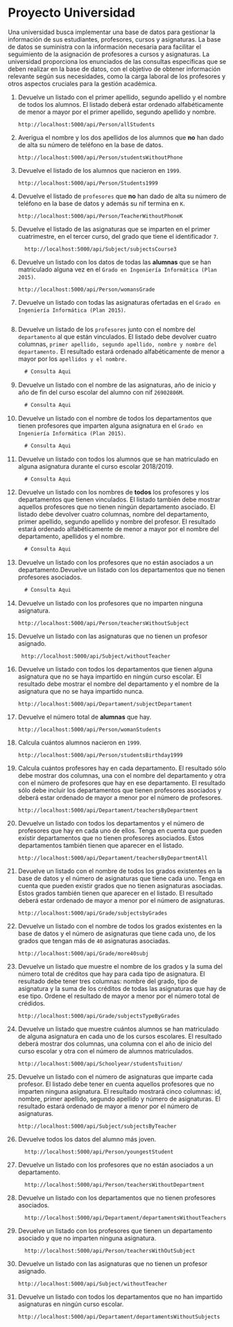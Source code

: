 # Proyecto Universidad <br> 
Una universidad busca implementar una base de datos para gestionar la información de sus estudiantes, profesores, cursos y asignaturas. La base de datos se suministra con la información necesaria para facilitar el seguimiento de la asignación de profesores a cursos y asignaturas. La universidad proporciona los enunciados de las consultas específicas que se deben realizar en la base de datos, con el objetivo de obtener información relevante según sus necesidades, como la carga laboral de los profesores y otros aspectos cruciales para la gestión académica.

1. Devuelve un listado con el primer apellido, segundo apellido y el nombre de todos los alumnos. El listado deberá estar ordenado alfabéticamente de menor a mayor por el primer apellido, segundo apellido y nombre.

    ```
    http://localhost:5000/api/Person/allStudents
    ```
2. Averigua el nombre y los dos apellidos de los alumnos que **no** han dado de alta su número de teléfono en la base de datos.

    ```
    http://localhost:5000/api/Person/studentsWithoutPhone
    ```

3. Devuelve el listado de los alumnos que nacieron en `1999`.

    ```
    http://localhost:5000/api/Person/Students1999
    ```

4. Devuelve el listado de `profesores` que **no** han dado de alta su número de teléfono en la base de datos y además su nif termina en `K`.

    ```
    http://localhost:5000/api/Person/TeacherWithoutPhoneK
    ```

5. Devuelve el listado de las asignaturas que se imparten en el primer cuatrimestre, en el tercer curso, del grado que tiene el identificador `7`.

    ```
      http://localhost:5000/api/Subject/subjectsCourse3
    ```

6. Devuelve un listado con los datos de todas las **alumnas** que se han matriculado alguna vez en el `Grado en Ingeniería Informática (Plan 2015)`.

    ```
    http://localhost:5000/api/Person/womansGrade
    ```

7. Devuelve un listado con todas las asignaturas ofertadas en el `Grado en Ingeniería Informática (Plan 2015)`.

    ```
    
    ```

8. Devuelve un listado de los `profesores` junto con el nombre del `departamento` al que están vinculados. El listado debe devolver cuatro columnas, `primer apellido, segundo apellido, nombre y nombre del departamento.` El resultado estará ordenado alfabéticamente de menor a mayor por los `apellidos y el nombre.`

    ```sql
      # Consulta Aqui
    ```

9. Devuelve un listado con el nombre de las asignaturas, año de inicio y año de fin del curso escolar del alumno con nif `26902806M`.

    ```sql
      # Consulta Aqui
    ```

10. Devuelve un listado con el nombre de todos los departamentos que tienen profesores que imparten alguna asignatura en el `Grado en Ingeniería Informática (Plan 2015)`.

     ```sql
       # Consulta Aqui
     ```

11. Devuelve un listado con todos los alumnos que se han matriculado en alguna asignatura durante el curso escolar 2018/2019.

     ```sql
       # Consulta Aqui
     ```

12. Devuelve un listado con los nombres de **todos** los profesores y los departamentos que tienen vinculados. El listado también debe mostrar aquellos profesores que no tienen ningún departamento asociado. El listado debe devolver cuatro columnas, nombre del departamento, primer apellido, segundo apellido y nombre del profesor. El resultado estará ordenado alfabéticamente de menor a mayor por el nombre del departamento, apellidos y el nombre.

     ```sql
       # Consulta Aqui
     ```

13. Devuelve un listado con los profesores que no están asociados a un departamento.Devuelve un listado con los departamentos que no tienen profesores asociados.

     ```sql
       # Consulta Aqui
     ```

14. Devuelve un listado con los profesores que no imparten ninguna asignatura.

     ```
     http://localhost:5000/api/Person/teachersWithoutSubject
     ```
15. Devuelve un listado con las asignaturas que no tienen un profesor asignado. 

    ```
     http://localhost:5000/api/Subject/withoutTeacher
    ```
     
16. Devuelve un listado con todos los departamentos que tienen alguna asignatura que no se haya impartido en ningún curso escolar. El resultado debe mostrar el nombre del departamento y el nombre de la asignatura que no se haya impartido nunca.

    ```
    http://localhost:5000/api/Departament/subjectDepartament
    ```
17. Devuelve el número total de **alumnas** que hay.

    ```
    http://localhost:5000/api/Person/womanStudents
    ```

18. Calcula cuántos alumnos nacieron en `1999`.

    ```
    http://localhost:5000/api/Person/studentsBirthday1999
    ```
19. Calcula cuántos profesores hay en cada departamento. El resultado sólo debe mostrar dos columnas, una con el nombre del departamento y otra con el número de profesores que hay en ese departamento. El resultado sólo debe incluir los departamentos que tienen profesores asociados y deberá estar ordenado de mayor a menor por el número de profesores.

     ```
     http://localhost:5000/api/Departament/teachersByDepartment
     ```

20. Devuelve un listado con todos los departamentos y el número de profesores que hay en cada uno de ellos. Tenga en cuenta que pueden existir departamentos que no tienen profesores asociados. Estos departamentos también tienen que aparecer en el listado.

     ```
     http://localhost:5000/api/Departament/teachersByDepartmentAll
     ```
21. Devuelve un listado con el nombre de todos los grados existentes en la base de datos y el número de asignaturas que tiene cada uno. Tenga en cuenta que pueden existir grados que no tienen asignaturas asociadas. Estos grados también tienen que aparecer en el listado. El resultado deberá estar ordenado de mayor a menor por el número de asignaturas.

     ```
     http://localhost:5000/api/Grade/subjectsbyGrades
     ```

22. Devuelve un listado con el nombre de todos los grados existentes en la base de datos y el número de asignaturas que tiene cada uno, de los grados que tengan más de `40` asignaturas asociadas.

     ```
     http://localhost:5000/api/Grade/more40subj
     ```
   

23. Devuelve un listado que muestre el nombre de los grados y la suma del número total de créditos que hay para cada tipo de asignatura. El resultado debe tener tres columnas: nombre del grado, tipo de asignatura y la suma de los créditos de todas las asignaturas que hay de ese tipo. Ordene el resultado de mayor a menor por el número total de crédidos.

     ```
     http://localhost:5000/api/Grade/subjectsTypeByGrades
     ```
24. Devuelve un listado que muestre cuántos alumnos se han matriculado de alguna asignatura en cada uno de los cursos escolares. El resultado deberá mostrar dos columnas, una columna con el año de inicio del curso escolar y otra con el número de alumnos matriculados.

     ```
     http://localhost:5000/api/Schoolyear/studentsTuition/
     ```

25. Devuelve un listado con el número de asignaturas que imparte cada profesor. El listado debe tener en cuenta aquellos profesores que no imparten ninguna asignatura. El resultado mostrará cinco columnas: id, nombre, primer apellido, segundo apellido y número de asignaturas. El resultado estará ordenado de mayor a menor por el número de asignaturas.

     ```
     http://localhost:5000/api/Subject/subjectsByTeacher
     ```

26. Devuelve todos los datos del alumno más joven.

     ```
       http://localhost:5000/api/Person/youngestStudent
     ```

27. Devuelve un listado con los profesores que no están asociados a un departamento.

     ```
       http://localhost:5000/api/Person/teachersWithoutDepartment
     ```

28. Devuelve un listado con los departamentos que no tienen profesores asociados.

     ```
       http://localhost:5000/api/Departament/departamentsWithoutTeachers
     ```

29. Devuelve un listado con los profesores que tienen un departamento asociado y que no imparten ninguna asignatura.

     ```
       http://localhost:5000/api/Person/teachersWithOutSubject
     ```

30. Devuelve un listado con las asignaturas que no tienen un profesor asignado.

     ```
     http://localhost:5000/api/Subject/withoutTeacher
     ```

31. Devuelve un listado con todos los departamentos que no han impartido asignaturas en ningún curso escolar.

     ```
     http://localhost:5000/api/Departament/departamentsWithoutSubjects
     ```